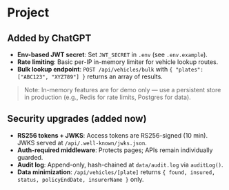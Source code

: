 # Project


## Added by ChatGPT

- **Env-based JWT secret**: Set `JWT_SECRET` in `.env` (see `.env.example`).
- **Rate limiting**: Basic per-IP in-memory limiter for vehicle lookup routes.
- **Bulk lookup endpoint**: `POST /api/vehicles/bulk` with `{ "plates": ["ABC123", "XYZ789"] }` returns an array of results.

> Note: In-memory features are for demo only — use a persistent store in production (e.g., Redis for rate limits, Postgres for data).


## Security upgrades (added now)
- **RS256 tokens + JWKS**: Access tokens are RS256-signed (10 min). JWKS served at `/api/.well-known/jwks.json`.
- **Auth-required middleware**: Protects pages; APIs remain individually guarded.
- **Audit log**: Append-only, hash-chained at `data/audit.log` via `auditLog()`.
- **Data minimization**: `/api/vehicles/[plate]` returns `{ found, insured, status, policyEndDate, insurerName }` only.
